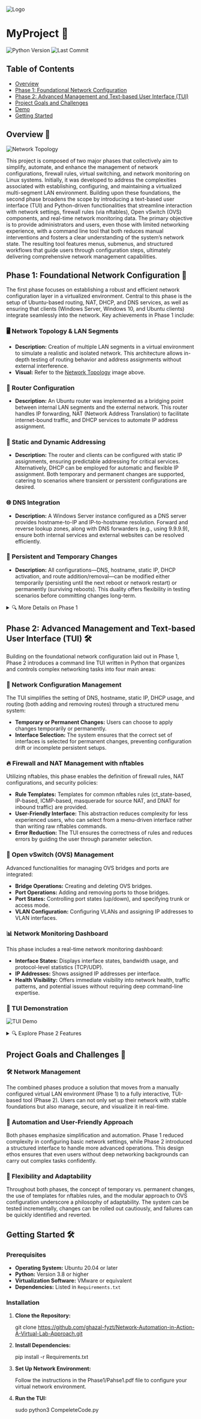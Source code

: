 ![Logo](https://raw.githubusercontent.com/ghazal-fyzt/Network-Automation-in-Action-A-Virtual-Lab-Approach/main/Images/logo.png)


# MyProject 🚀

![Python Version](https://img.shields.io/badge/python-3.8%2B-rgb(226,123,83)?style=flat-square)
![Last Commit](https://img.shields.io/badge/last_commit-today-577e8f?style=flat-square)


## Table of Contents
- [Overview](#overview)
- [Phase 1: Foundational Network Configuration](#phase-1-foundational-network-configuration)
- [Phase 2: Advanced Management and Text-based User Interface (TUI)](#phase-2-advanced-management-and-text-based-user-interface-tui)
- [Project Goals and Challenges](#project-goals-and-challenges)
- [Demo](#demo)
- [Getting Started](#getting-started)


## Overview 🚀

![Network Topology](https://raw.githubusercontent.com/ghazal-fyzt/Network-Automation-in-Action-A-Virtual-Lab-Approach/main/Images/Network-Topology.jpg)

This project is composed of two major phases that collectively aim to simplify, automate, and enhance the management of network configurations, firewall rules, virtual switching, and network monitoring on Linux systems. Initially, it was developed to address the complexities associated with establishing, configuring, and maintaining a virtualized multi-segment LAN environment. Building upon these foundations, the second phase broadens the scope by introducing a text-based user interface (TUI) and Python-driven functionalities that streamline interaction with network settings, firewall rules (via nftables), Open vSwitch (OVS) components, and real-time network monitoring data. The primary objective is to provide administrators and users, even those with limited networking experience, with a command line tool that both reduces manual interventions and fosters a clear understanding of the system’s network state. The resulting tool features menus, submenus, and structured workflows that guide users through configuration steps, ultimately delivering comprehensive network management capabilities.

## Phase 1: Foundational Network Configuration 🔧

The first phase focuses on establishing a robust and efficient network configuration layer in a virtualized environment. Central to this phase is the setup of Ubuntu-based routing, NAT, DHCP, and DNS services, as well as ensuring that clients (Windows Server, Windows 10, and Ubuntu clients) integrate seamlessly into the network. Key achievements in Phase 1 include:

### 🖥️ Network Topology & LAN Segments
- **Description:** Creation of multiple LAN segments in a virtual environment to simulate a realistic and isolated network. This architecture allows in-depth testing of routing behavior and address assignments without external interference.
- **Visual:** Refer to the [Network Topology](https://raw.githubusercontent.com/ghazal-fyzt/Network-Automation-in-Action-A-Virtual-Lab-Approach/main/Images/Network-Topology.jpg) image above.

### 🔄 Router Configuration
- **Description:** An Ubuntu router was implemented as a bridging point between internal LAN segments and the external network. This router handles IP forwarding, NAT (Network Address Translation) to facilitate internet-bound traffic, and DHCP services to automate IP address assignment.

### 📡 Static and Dynamic Addressing
- **Description:** The router and clients can be configured with static IP assignments, ensuring predictable addressing for critical services. Alternatively, DHCP can be employed for automatic and flexible IP assignment. Both temporary and permanent changes are supported, catering to scenarios where transient or persistent configurations are desired.

### 🌐 DNS Integration
- **Description:** A Windows Server instance configured as a DNS server provides hostname-to-IP and IP-to-hostname resolution. Forward and reverse lookup zones, along with DNS forwarders (e.g., using 9.9.9.9), ensure both internal services and external websites can be resolved efficiently.

### 🔄 Persistent and Temporary Changes
- **Description:** All configurations—DNS, hostname, static IP, DHCP activation, and route addition/removal—can be modified either temporarily (persisting until the next reboot or network restart) or permanently (surviving reboots). This duality offers flexibility in testing scenarios before committing changes long-term.

<details>
<summary>🔍 More Details on Phase 1</summary>

- **Implementation Challenges:** The main challenge of Phase 1 lay in orchestrating these components without human error, ensuring that all modifications (from DNS updates to NAT rules) integrate smoothly. This phase established the bedrock upon which advanced management and visualization tools could be built.

- **Technologies Used:** Ubuntu Server, VMware, Windows Server, nftables, Open vSwitch (OVS).

</details>

## Phase 2: Advanced Management and Text-based User Interface (TUI) 🛠️

Building on the foundational network configuration laid out in Phase 1, Phase 2 introduces a command line TUI written in Python that organizes and controls complex networking tasks into four main areas:

### 📂 Network Configuration Management
The TUI simplifies the setting of DNS, hostname, static IP, DHCP usage, and routing (both adding and removing routes) through a structured menu system:
- **Temporary or Permanent Changes:** Users can choose to apply changes temporarily or permanently.
- **Interface Selection:** The system ensures that the correct set of interfaces is selected for permanent changes, preventing configuration drift or incomplete persistent setups.

### 🔥 Firewall and NAT Management with nftables
Utilizing nftables, this phase enables the definition of firewall rules, NAT configurations, and security policies:
- **Rule Templates:** Templates for common nftables rules (ct_state-based, IP-based, ICMP-based, masquerade for source NAT, and DNAT for inbound traffic) are provided.
- **User-Friendly Interface:** This abstraction reduces complexity for less experienced users, who can select from a menu-driven interface rather than writing raw nftables commands.
- **Error Reduction:** The TUI ensures the correctness of rules and reduces errors by guiding the user through parameter selection.

### 🔗 Open vSwitch (OVS) Management
Advanced functionalities for managing OVS bridges and ports are integrated:
- **Bridge Operations:** Creating and deleting OVS bridges.
- **Port Operations:** Adding and removing ports to those bridges.
- **Port States:** Controlling port states (up/down), and specifying trunk or access mode.
- **VLAN Configuration:** Configuring VLANs and assigning IP addresses to VLAN interfaces.

### 📊 Network Monitoring Dashboard
This phase includes a real-time network monitoring dashboard:
- **Interface States:** Displays interface states, bandwidth usage, and protocol-level statistics (TCP/UDP).
- **IP Addresses:** Shows assigned IP addresses per interface.
- **Health Visibility:** Offers immediate visibility into network health, traffic patterns, and potential issues without requiring deep command-line expertise.

### 🎥 TUI Demonstration
![TUI Demo](https://raw.githubusercontent.com/ghazal-fyzt/Network-Automation-in-Action-A-Virtual-Lab-Approach/main/Images/Demo.gif)

<details>
<summary>🔍 Explore Phase 2 Features</summary>

#### Main Menu:
- **Network Configuration**
- **Manage Firewall (Nftables)**
- **Open vSwitch Management**
- **Network Monitoring**

Each submenu provides intuitive options for operations like changing DNS, setting static IP addresses, manipulating nftables rules (including NAT), configuring OVS, and monitoring network performance.

#### Implementation Challenges:
Ensuring that each function works reliably and transparently. For example, when establishing NAT rules with nftables, the interface’s IP used for NAT must be accurately identified. The TUI and internal logic must thoroughly test these rules to guarantee correct behavior, preserving connectivity and security.

</details>

## Project Goals and Challenges 🎯

### 🛠️ Network Management
The combined phases produce a solution that moves from a manually configured virtual LAN environment (Phase 1) to a fully interactive, TUI-based tool (Phase 2). Users can not only set up their network with stable foundations but also manage, secure, and visualize it in real-time.

### 🤖 Automation and User-Friendly Approach
Both phases emphasize simplification and automation. Phase 1 reduced complexity in configuring basic network settings, while Phase 2 introduced a structured interface to handle more advanced operations. This design ethos ensures that even users without deep networking backgrounds can carry out complex tasks confidently.

### 🔄 Flexibility and Adaptability
Throughout both phases, the concept of temporary vs. permanent changes, the use of templates for nftables rules, and the modular approach to OVS configuration underscore a philosophy of adaptability. The system can be tested incrementally, changes can be rolled out cautiously, and failures can be quickly identified and reverted.


## Getting Started 🛠️

### Prerequisites
- **Operating System:** Ubuntu 20.04 or later
- **Python:** Version 3.8 or higher
- **Virtualization Software:** VMware or equivalent
- **Dependencies:** Listed in `Requirements.txt`

### Installation

1. **Clone the Repository:**

   git clone https://github.com/ghazal-fyzt/Network-Automation-in-Action-A-Virtual-Lab-Approach.git
   
2. **Install Dependencies:**

   pip install -r Requirements.txt

3. **Set Up Network Environment:**
   
   Follow the instructions in the Phase1/Pahse1.pdf file to configure your virtual network environment.

4. **Run the TUI:**
   
   sudo python3 CompeleteCode.py
